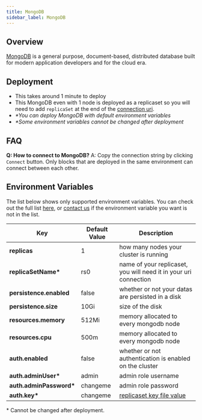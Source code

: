 ```yaml
---
title: MongoDB
sidebar_label: MongoDB
---
```


## Overview

[MongoDB](https://www.mongodb.com/) is a general purpose, document-based, distributed database built for modern application developers and for the cloud era.

## Deployment

- This takes around 1 minute to deploy
- This MongoDB even with 1 node is deployed as a replicaset so you will need to add `replicaSet` at the end of the [connection uri](https://docs.mongodb.com/manual/reference/connection-string/#urioption.replicaSet).
- *\*You can deploy MongoDB with default environment variables*
- *\*Some environment variables cannot be changed after deployment*

## FAQ

**Q: How to connect to MongoDB?**
A: Copy the connection string by clicking `Connect` button. Only blocks that are deployed in the same environment can connect between each other.

## Environment Variables

The list below shows only supported environment variables. You can check out the full list [here](https://github.com/kintohub/kinto-catalog/tree/master/mongodb#configuration), or [contact us](https://discord.gg/QVgqWuw) if the environment variable you want is not in the list.

| Key        | Default Value           | Description  |
| ---  | --- | --- |
| **replicas** | 1 | how many nodes your cluster is running |
| **replicaSetName\*** | rs0 | name of your replicaset, you will need it in your uri connection |
| **persistence.enabled** | false | whether or not your datas are persisted in a disk |
| **persistence.size** | 10Gi | size of the disk  |
| **resources.memory** | 512Mi | memory allocated to every mongodb node |
| **resources.cpu** | 500m | memory allocated to every mongodb node |
| **auth.enabled** | false | whether or not authentication is enabled on the cluster |
| **auth.adminUser\*** | admin | admin role username |
| **auth.adminPassword\*** | changeme | admin role password |
| **auth.key\*** | changeme | [replicaset key file value](https://docs.mongodb.com/manual/tutorial/enforce-keyfile-access-control-in-existing-replica-set/) |

\* Cannot be changed after deployment.
